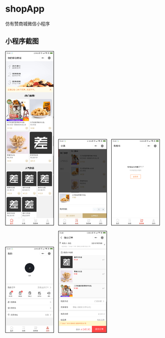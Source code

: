 # shopApp
仿有赞商城微信小程序

## 小程序截图
<img src="https://github.com/Debug2018/shopApp/blob/master/miniprogram/images/gitpic/1.png" width="30%" style="margin-right: 10px;border: 1px solid #000"></img>
<img src="https://github.com/Debug2018/shopApp/blob/master/miniprogram/images/gitpic/2.jpg" width="30%" style="margin-right: 10px;border: 1px solid #000"></img>
<img src="https://github.com/Debug2018/shopApp/blob/master/miniprogram/images/gitpic/3.png" width="30%" style="margin-right: 10px;border: 1px solid #000"></img>

<img src="https://github.com/Debug2018/shopApp/blob/master/miniprogram/images/gitpic/4.jpg" width="30%" style="margin-right: 10px;border: 1px solid #000"></img>
<img src="https://github.com/Debug2018/shopApp/blob/master/miniprogram/images/gitpic/5.png" width="30%" style="margin-right: 10px;border: 1px solid #000"></img>
